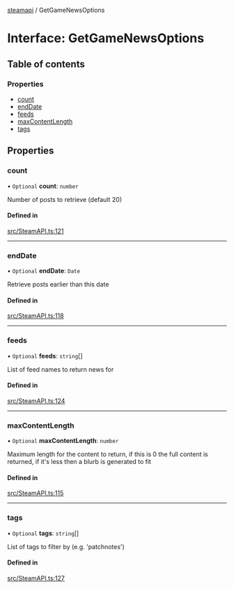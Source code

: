 [steamapi](../README.md) / GetGameNewsOptions

# Interface: GetGameNewsOptions

## Table of contents

### Properties

- [count](GetGameNewsOptions.md#count)
- [endDate](GetGameNewsOptions.md#enddate)
- [feeds](GetGameNewsOptions.md#feeds)
- [maxContentLength](GetGameNewsOptions.md#maxcontentlength)
- [tags](GetGameNewsOptions.md#tags)

## Properties

### count

• `Optional` **count**: `number`

Number of posts to retrieve (default 20)

#### Defined in

[src/SteamAPI.ts:121](https://github.com/xDimGG/node-steamapi/blob/b7dfdb7/src/SteamAPI.ts#L121)

___

### endDate

• `Optional` **endDate**: `Date`

Retrieve posts earlier than this date

#### Defined in

[src/SteamAPI.ts:118](https://github.com/xDimGG/node-steamapi/blob/b7dfdb7/src/SteamAPI.ts#L118)

___

### feeds

• `Optional` **feeds**: `string`[]

List of feed names to return news for

#### Defined in

[src/SteamAPI.ts:124](https://github.com/xDimGG/node-steamapi/blob/b7dfdb7/src/SteamAPI.ts#L124)

___

### maxContentLength

• `Optional` **maxContentLength**: `number`

Maximum length for the content to return, if this is 0 the full content is returned, if it's less then a blurb is generated to fit

#### Defined in

[src/SteamAPI.ts:115](https://github.com/xDimGG/node-steamapi/blob/b7dfdb7/src/SteamAPI.ts#L115)

___

### tags

• `Optional` **tags**: `string`[]

List of tags to filter by (e.g. 'patchnotes')

#### Defined in

[src/SteamAPI.ts:127](https://github.com/xDimGG/node-steamapi/blob/b7dfdb7/src/SteamAPI.ts#L127)

